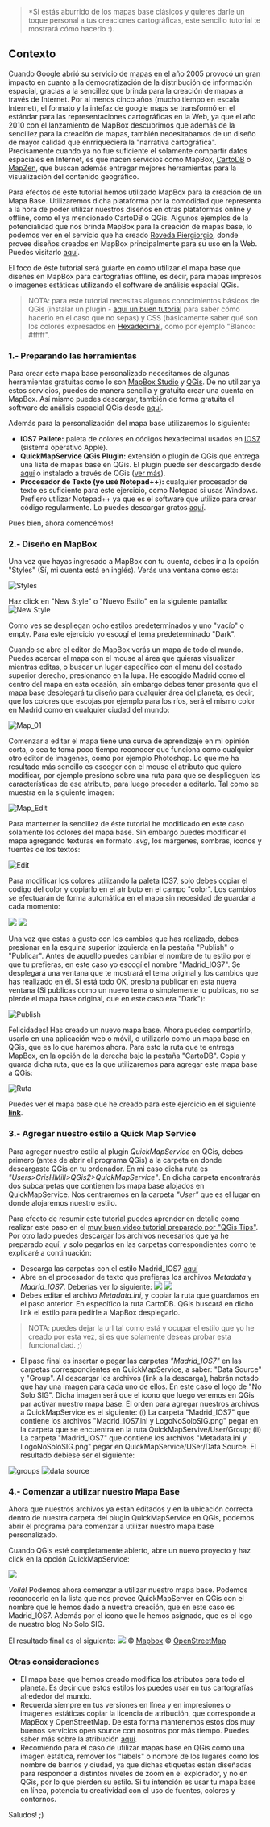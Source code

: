 > *Si estás aburrido de los mapas base clásicos y quieres darle un toque personal a tus creaciones cartográficas, este sencillo tutorial te mostrará cómo hacerlo :).

## Contexto

Cuando Google abrió su servicio de [mapas](https://www.google.com/maps) en el año 2005 provocó un gran impacto en cuanto a la democratización de la distribución de información espacial, gracias a la sencillez que brinda para la creación de mapas a través de Internet. Por al menos cinco años (mucho tiempo en escala Internet), el formato y la intefaz de google maps se transformó en el estándar para las representaciones cartográficas en la Web, ya que el año 2010 con el lanzamiento de MapBox descubrimos que además de la sencillez para la creación de mapas, también necesitabamos de un diseño de mayor calidad que enrriqueciera la "narrativa cartográfica". Precisamente cuando ya no fue suficiente el solamente compartir datos espaciales en Internet, es que nacen servicios como MapBox, [CartoDB](https://cartodb.com/) o [MapZen](https://mapzen.com/), que buscan además entregar mejores herramientas para la visualización del contenido geográfico.

Para efectos de este tutorial hemos utilizado MapBox para la creación de un Mapa Base. Utilizaremos dicha plataforma por la comodidad que representa a la hora de poder utilizar nuestros diseños en otras plataformas online y offline, como el ya mencionado CartoDB o QGis. Algunos ejemplos de la potencialidad que nos brinda MapBox para la creación de mapas base, lo podemos ver en el servicio que ha creado [Roveda Piergiorgio](http://www.cityplanner.it/), donde provee diseños creados en MapBox principalmente para su uso en la Web. Puedes visitarlo [aquí](http://www.cityplanner.it/map/webgis/leaflet-provider-demo-leaflet-extras/).

El foco de éste tutorial será guiarte en cómo utilizar el mapa base que diseñes en MapBox para cartografías offline, es decir, para mapas impresos o imagenes estáticas utilizando el software de análisis espacial QGis.

> NOTA: para este tutorial necesitas algunos conocimientos básicos de QGis (instalar un plugin - [aquí un buen tutorial](http://www.cursosgis.com/index.php/blog-cursosgis/130-como-anadir-plugins-en-qgis.html) para saber cómo hacerlo en el caso que no sepas) y CSS (básicamente saber qué son los colores expresados en [Hexadecimal](https://en.wikipedia.org/wiki/Web_colors#Shorthand_hexadecimal_form), como por ejemplo "Blanco: #fffff".

### 1.- Preparando las herramientas
Para crear este mapa base personalizado necesitamos de algunas herramientas gratuitas como lo son [MapBox Studio](https://www.mapbox.com) y [QGis](http://www.qgis.org/en/site/). De no utilizar ya estos servicios, puedes de manera sencilla y gratuita crear una cuenta en MapBox. Así mismo puedes descargar, también de forma gratuita el software de análisis espacial QGis desde [aquí](http://www.qgis.org/en/site/forusers/download.html). 

Además para la personalización del mapa base utilizaremos lo siguiente:
- **IOS7 Pallete:** paleta de colores en códigos hexadecimal usados en [IOS7](https://en.wikipedia.org/wiki/IOS_7) (sistema operativo Apple).
- **QuickMapService QGis Plugin:** extensión o plugin de QGis que entrega una lista de mapas base en QGis. El plugin puede ser descargado desde [aquí](https://plugins.qgis.org/plugins/quick_map_services/) o instalado a través de QGis ([ver más](http://www.cursosgis.com/index.php/blog-cursosgis/130-como-anadir-plugins-en-qgis.html)).
- **Procesador de Texto (yo usé Notepad++):** cualquier procesador de texto es suficiente para este ejercicio, como Notepad si usas Windows. Prefiero utilizar Notepad++ ya que es el software que utilizo para crear código regularmente. Lo puedes descargar gratos [aquí](https://notepad-plus-plus.org/download/v6.9.2.html).

Pues bien, ahora comencémos!

### 2.- Diseño en MapBox
Una vez que hayas ingresado a MapBox con tu cuenta, debes ir a la opción "Styles" (Sí, mi cuenta está en inglés). Verás una ventana como esta:

![Styles](https://c1.staticflickr.com/8/7563/27625339712_27e10e117e_b.jpg)

Haz click en "New Style" o "Nuevo Estilo" en la siguiente pantalla:
![New Style](https://c5.staticflickr.com/8/7273/27692111676_0a656d3a2d_b.jpg)

Como ves se despliegan ocho estilos predeterminados y uno "vacío" o empty. Para este ejercicio yo escogí el tema predeterminado "Dark". 

Cuando se abre el editor de MapBox verás un mapa de todo el mundo. Puedes acercar el mapa con el mouse al área que quieras visualizar mientras editas, o buscar un lugar específico con el menu del costado superior derecho, presionando en la lupa. He escogido Madrid como el centro del mapa en esta ocasión, sin embargo debes tener presenta que el mapa base desplegará tu diseño para cualquier área del planeta, es decir, que los colores que escojas por ejemplo para los ríos, será el mismo color en Madrid como en cualquier ciudad del mundo:

![Map_01](https://c1.staticflickr.com/8/7313/27625339272_511c749a3b_b.jpg)

Comenzar a editar el mapa tiene una curva de aprendizaje en mi opinión corta, o sea te toma poco tiempo reconocer que funciona como cualquier otro editor de imagenes, como por ejemplo Photoshop. Lo que me ha resultado más sencillo es escoger con el mouse el atributo que quiero modificar, por ejemplo presiono sobre una ruta para que se desplieguen las características de ese atributo, para luego proceder a editarlo. Tal como se muestra en la siguiente imagen:

![Map_Edit](https://c2.staticflickr.com/8/7413/27725987545_fe5015b7e3_b.jpg)

Para manterner la sencillez de éste tutorial he modificado en este caso solamente los colores del mapa base. Sin embargo puedes modificar el mapa agregando texturas en formato *.svg*, los márgenes, sombras, íconos y fuentes de los textos:

![Edit](https://c6.staticflickr.com/8/7509/27115465253_54a2075ec9_b.jpg)

Para modificar los colores utilizando la paleta IOS7, solo debes copiar el código del color y copiarlo en el atributo en el campo "color". Los cambios se efectuarán de forma automática en el mapa sin necesidad de guardar a cada momento:

![](https://c5.staticflickr.com/8/7600/27113813004_89e54ea555_b.jpg)
![](https://c8.staticflickr.com/8/7457/27651759191_d935b860a9_b.jpg)

Una vez que estas a gusto con los cambios que has realizado, debes presionar en la esquina superior izquierda en la pestaña "Publish" o "Publicar". Antes de aquello puedes cambiar el nombre de tu estilo por el que tu prefieras, en este caso yo escogí el nombre "Madrid_IOS7". Se desplegará una ventana que te mostrará el tema original y los cambios que has realizado en él. Si está todo OK, presiona publicar en esta nueva ventana (Si publicas como un nuevo tema o simplemente lo publicas, no se pierde el mapa base original, que en este caso era "Dark"):

![Publish](https://c7.staticflickr.com/8/7354/27625388822_808c77927c_z.jpg)

Felicidades! Has creado un nuevo mapa base. Ahora puedes compartirlo, usarlo en una aplicación web o móvil, o utilizarlo como un mapa base en QGis, que es lo que haremos ahora. Para esto la ruta que te entrega MapBox, en la opción de la derecha bajo la pestaña "CartoDB". Copia y guarda dicha ruta, que es la que utilizaremos para agregar este mapa base a QGis:

![Ruta](https://c2.staticflickr.com/8/7304/27115464993_c1eefcd6ce_z.jpg)

Puedes ver el mapa base que he creado para este ejercicio en el siguiente **[link](https://api.mapbox.com/styles/v1/crishmill/cipjffbcx004ddfnrlaozdwe9.html?title=true&access_token=pk.eyJ1IjoiY3Jpc2htaWxsIiwiYSI6ImNyb3hfM0kifQ.U0xLPCZv4uMPvo7JZi4uEQ#12.89/40.4094/-3.6969)**.

### 3.- Agregar nuestro estilo a Quick Map Service
Para agregar nuestro estilo al plugin *QuickMapService* en QGis, debes primero (antes de abrir el programa QGis) a la carpeta en donde descargaste QGis en tu ordenador. En mi caso dicha ruta es *"Users>CrisHMill>QGis2>QuickMapService"*. En dicha carpeta encontrarás dos subcarpetas que contienen los mapa base alojados en QuickMapService. Nos centraremos en la carpeta *"User"* que es el lugar en donde alojaremos nuestro estilo. 

Para efecto de resumir este tutorial puedes aprender en detalle como realizar este paso en el [muy buen video tutorial preparado por "QGis Tips"](https://www.youtube.com/watch?v=VChSVZbZSR0). Por otro lado puedes descargar los archivos necesarios que ya he preparado aquí, y solo pegarlos en las carpetas correspondientes como te explicaré a continuación:
- Descarga las carpetas con el estilo Madrid_IOS7 [aquí]()
- Abre en el procesador de texto que prefieras los archivos *Metadata* y *Madrid_IOS7*. Deberías ver lo siguiente:
![](https://c4.staticflickr.com/8/7733/27652131571_09ae6735ee_z.jpg)
![](https://c8.staticflickr.com/8/7471/27652131791_3f22fbf269_z.jpg)
- Debes editar el archivo *Metadata.ini*, y copiar la ruta que guardamos en el paso anterior. En específico la ruta CartoDB. QGis buscará en dicho link el estilo para pedirle a MapBox desplegarlo.

> NOTA: puedes dejar la url tal como está y ocupar el estilo que yo he creado por esta vez, si es que solamente deseas probar esta funcionalidad. ;)

- El paso final es insertar o pegar las carpetas *"Madrid_IOS7"* en las carpetas correspondientes en QuickMapService, a saber: "Data Source" y "Group". Al descargar los archivos (link a la descarga), habrán notado que hay una imagen para cada uno de ellos. En este caso el logo de "No Solo SIG". Dicha imagen será que el ícono que luego veremos en QGis par activar nuestro mapa base. El orden para agregar nuestros archivos a QuickMapService es el siguiente: (i) La carpeta "Madrid_IOS7" que contiene los archivos "Madrid_IOS7.ini y LogoNoSoloSIG.png" pegar en la carpeta que se encuentra en la ruta QuickMapServive/User/Group; (ii) La carpeta "Madrid_IOS7" que contiene los archivos "Metadata.ini y LogoNoSoloSIG.png" pegar en QuickMapService/USer/Data Source. El resultado debiese ser el siguiente:

![groups](https://c2.staticflickr.com/8/7559/27653026811_6b192dec0d_o.png)
![data source](https://c2.staticflickr.com/8/7274/27653026691_085468a674_o.png)

### 4.- Comenzar a utilizar nuestro Mapa Base
Ahora que nuestros archivos ya estan editados y en la ubicación correcta dentro de nuestra carpeta del plugin QuickMapService en QGis, podemos abrir el programa para comenzar a utilizar nuestro mapa base personalizado.

Cuando QGis esté completamente abierto, abre un nuevo proyecto y haz click en la opción QuickMapService:

![](https://c4.staticflickr.com/8/7194/27115464883_562ec47357.jpg)

*Voilá!* Podemos ahora comenzar a utilizar nuestro mapa base. Podemos reconocerlo en la lista que nos provee QuickMapServer en QGis con el nombre que le hemos dado a nuestra creación, que en este caso es Madrid_IOS7. Además por el ícono que le hemos asignado, que es el logo de nuestro blog No Solo SIG.

El resultado final es el siguiente:
![](https://c1.staticflickr.com/8/7662/27694000856_c0dc6e2814_z.jpg)
© [Mapbox](https://www.mapbox.com/about/maps/) © [OpenStreetMap](http://www.openstreetmap.org/copyright)

### Otras consideraciones
- El mapa base que hemos creado modifica los atributos para todo el planeta. Es decir que estos estilos los puedes usar en tus cartografías alrededor del mundo.
- Recuerda siempre en tus versiones en línea y en impresiones o imagenes estáticas copiar la licencia de atribución, que corresponde a MapBox y OpenStreetMap. De esta forma mantenemos estos dos muy buenos servicios open source con nosotros por más tiempo. Puedes saber más sobre la atribución [aquí](https://www.mapbox.com/help/attribution/).
- Recomiendo para el caso de utilizar mapas base en QGis como una imagen estática, remover los "labels" o nombre de los lugares como los nombre de barrios y ciudad, ya que dichas etiquetas están diseñadas para responder a distintos niveles de zoom en el explorador, y no en QGis, por lo que pierden su estilo. Si tu intención es usar tu mapa base en línea, potencia tu creatividad con el uso de fuentes, colores y contornos.

Saludos! ;)


